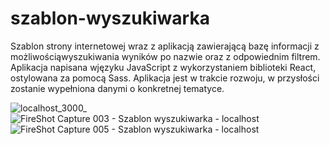 # szablon-wyszukiwarka

Szablon strony internetowej wraz z aplikacją zawierającą bazę informacji z możliwościąwyszukiwania wyników po nazwie oraz z odpowiednim filtrem. Aplikacja napisana wjęzyku JavaScript z wykorzystaniem biblioteki React, ostylowana za pomocą Sass. Aplikacja jest w trakcie rozwoju, w przysłości zostanie wypełniona danymi o konkretnej tematyce.

![localhost_3000_](https://github.com/Piotr-Mlodzianowski/szablon-wyszukiwarka/assets/119539454/d7cfc282-b564-4937-b50d-48095557a7c0)
![FireShot Capture 003 - Szablon wyszukiwarka - localhost](https://github.com/Piotr-Mlodzianowski/szablon-wyszukiwarka/assets/119539454/30da53e1-8e42-45f5-82f7-b16b29f0f9e0)
![FireShot Capture 005 - Szablon wyszukiwarka - localhost](https://github.com/Piotr-Mlodzianowski/szablon-wyszukiwarka/assets/119539454/40ab057d-2aa0-416d-a970-8240b47be1f1)
